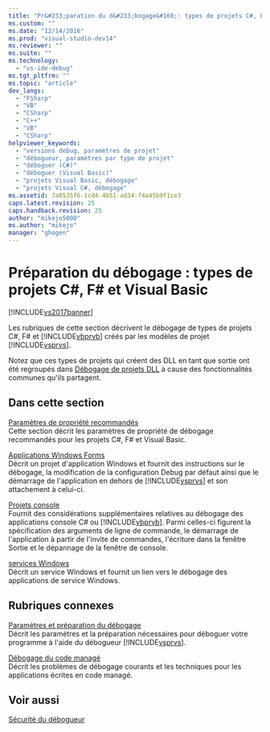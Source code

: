 ```yaml
---
title: "Pr&#233;paration du d&#233;bogage&#160;: types de projets C#, F# et Visual Basic | Microsoft Docs"
ms.custom: ""
ms.date: "12/14/2016"
ms.prod: "visual-studio-dev14"
ms.reviewer: ""
ms.suite: ""
ms.technology: 
  - "vs-ide-debug"
ms.tgt_pltfrm: ""
ms.topic: "article"
dev_langs: 
  - "FSharp"
  - "VB"
  - "CSharp"
  - "C++"
  - "VB"
  - "CSharp"
helpviewer_keywords: 
  - "versions debug, paramètres de projet"
  - "débogueur, paramètres par type de projet"
  - "déboguer (C#)"
  - "déboguer (Visual Basic)"
  - "projets Visual Basic, débogage"
  - "projets Visual C#, débogage"
ms.assetid: 7a0535f6-1cd4-4b51-ad34-f4a45b9f1ce3
caps.latest.revision: 25
caps.handback.revision: 25
author: "mikejo5000"
ms.author: "mikejo"
manager: "ghogen"
---
```

# Pr&#233;paration du d&#233;bogage&#160;: types de projets C#, F# et Visual Basic
[!INCLUDE[vs2017banner](../code-quality/includes/vs2017banner.md)]

Les rubriques de cette section décrivent le débogage de types de projets C\#, F\# et [!INCLUDE[vbprvb](../code-quality/includes/vbprvb_md.md)] créés par les modèles de projet [!INCLUDE[vsprvs](../code-quality/includes/vsprvs_md.md)].  
  
 Notez que ces types de projets qui créent des DLL en tant que sortie ont été regroupés dans [Débogage de projets DLL](../debugger/debugging-dll-projects.md) à cause des fonctionnalités communes qu'ils partagent.  
  
## Dans cette section  
 [Paramètres de propriété recommandés](../debugger/managed-debugging-recommended-property-settings.md)  
 Cette section décrit les paramètres de propriété de débogage recommandés pour les projets C\#, F\# et Visual Basic.  
  
 [Applications Windows Forms](../debugger/debugging-preparation-windows-forms-applications.md)  
 Décrit un projet d'application Windows et fournit des instructions sur le débogage, la modification de la configuration Debug par défaut ainsi que le démarrage de l'application en dehors de [!INCLUDE[vsprvs](../code-quality/includes/vsprvs_md.md)] et son attachement à celui\-ci.  
  
 [Projets console](../debugger/debugging-preparation-console-projects.md)  
 Fournit des considérations supplémentaires relatives au débogage des applications console C\# ou [!INCLUDE[vbprvb](../code-quality/includes/vbprvb_md.md)].  Parmi celles\-ci figurent la spécification des arguments de ligne de commande, le démarrage de l'application à partir de l'invite de commandes, l'écriture dans la fenêtre Sortie et le dépannage de la fenêtre de console.  
  
 [services Windows](../debugger/debugging-preparation-windows-services.md)  
 Décrit un service Windows et fournit un lien vers le débogage des applications de service Windows.  
  
## Rubriques connexes  
 [Paramètres et préparation du débogage](../debugger/debugger-settings-and-preparation.md)  
 Décrit les paramètres et la préparation nécessaires pour déboguer votre programme à l'aide du débogueur [!INCLUDE[vsprvs](../code-quality/includes/vsprvs_md.md)].  
  
 [Débogage du code managé](../debugger/debugging-managed-code.md)  
 Décrit les problèmes de débogage courants et les techniques pour les applications écrites en code managé.  
  
## Voir aussi  
 [Sécurité du débogueur](../debugger/debugger-security.md)